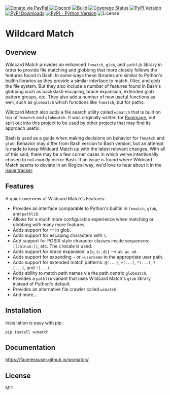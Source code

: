 [![Donate via PayPal][donate-image]][donate-link]
[![Discord][discord-image]][discord-link]
[![Build][github-ci-image]][github-ci-link]
[![Coverage Status][codecov-image]][codecov-link]
[![PyPI Version][pypi-image]][pypi-link]
[![PyPI Downloads][pypi-down]][pypi-link]
[![PyPI - Python Version][python-image]][pypi-link]
![License][license-image-mit]
# Wildcard Match

## Overview

Wildcard Match provides an enhanced `fnmatch`, `glob`, and `pathlib` library in order to provide file matching and
globbing that more closely follows the features found in Bash. In some ways these libraries are similar to Python's
builtin libraries as they provide a similar interface to match, filter, and glob the file system. But they also include
a number of features found in Bash's globbing such as backslash escaping, brace expansion, extended glob pattern groups,
etc. They also add a number of new useful functions as well, such as `globmatch` which functions like `fnmatch`, but for
paths.

Wildcard Match also adds a file search utility called `wcmatch` that is built on top of `fnmatch` and `globmatch`. It
was originally written for [Rummage](https://github.com/facelessuser/Rummage), but split out into this project to be
used by other projects that may find its approach useful.

Bash is used as a guide when making decisions on behavior for `fnmatch` and `glob`. Behavior may differ from Bash
version to Bash version, but an attempt is made to keep Wildcard Match up with the latest relevant changes. With all of
this said, there may be a few corner cases in which we've intentionally chosen to not *exactly* mirror Bash. If an issue
is found where Wildcard Match seems to deviate in an illogical way, we'd love to hear about it in the
[issue tracker](https://github.com/facelessuser/wcmatch/issues).

## Features

A quick overview of Wildcard Match's Features:

- Provides an interface comparable to Python's builtin in `fnmatch`, `glob`, and `pathlib`.
- Allows for a much more configurable experience when matching or globbing with many more features.
- Adds support for `**` in glob.
- Adds support for escaping characters with `\`.
- Add support for POSIX style character classes inside sequences: `[[:alnum:]]`, etc. The `C` locale is used.
- Adds support for brace expansion: `a{b,{c,d}}` --> `ab ac ad`.
- Adds support for expanding `~` or `~username` to the appropriate user path.
- Adds support for extended match patterns: `@(...)`, `+(...)`, `*(...)`, `?(...)`, and `!(...)`.
- Adds ability to match path names via the path centric `globmatch`.
- Provides a `pathlib` variant that uses Wildcard Match's `glob` library instead of Python's default.
- Provides an alternative file crawler called `wcmatch`.
- And more...

## Installation

Installation is easy with pip:

```
pip install wcmatch
```

## Documentation

https://facelessuser.github.io/wcmatch/

## License

MIT


[github-ci-image]: https://github.com/facelessuser/wcmatch/workflows/build/badge.svg?branch=master&event=push
[github-ci-link]: https://github.com/facelessuser/wcmatch/actions?query=workflow%3Abuild+branch%3Amaster
[discord-image]: https://img.shields.io/discord/678289859768745989?logo=discord&logoColor=aaaaaa&color=mediumpurple&labelColor=333333
[discord-link]:https://discord.gg/TWs8Tgr
[codecov-image]: https://img.shields.io/codecov/c/github/facelessuser/wcmatch/master.svg?logo=codecov&logoColor=aaaaaa&labelColor=333333
[codecov-link]: https://codecov.io/github/facelessuser/wcmatch
[pypi-image]: https://img.shields.io/pypi/v/wcmatch.svg?logo=pypi&logoColor=aaaaaa&labelColor=333333
[pypi-down]: https://img.shields.io/pypi/dm/wcmatch.svg?logo=pypi&logoColor=aaaaaa&labelColor=333333
[pypi-link]: https://pypi.python.org/pypi/wcmatch
[python-image]: https://img.shields.io/pypi/pyversions/wcmatch?logo=python&logoColor=aaaaaa&labelColor=333333
[license-image-mit]: https://img.shields.io/badge/license-MIT-blue.svg?labelColor=333333
[donate-image]: https://img.shields.io/badge/Donate-PayPal-3fabd1?logo=paypal
[donate-link]: https://www.paypal.me/facelessuser
